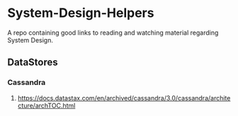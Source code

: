 # System-Design-Helpers
A repo containing good links to reading and watching material regarding System Design.

## DataStores

### Cassandra
1. https://docs.datastax.com/en/archived/cassandra/3.0/cassandra/architecture/archTOC.html
